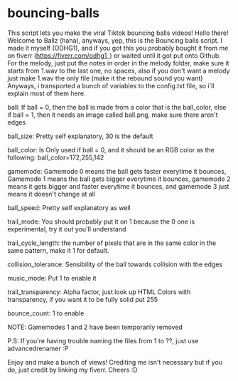 # bouncing-balls
This script lets you make the viral Tiktok bouncing balls videos! 
Hello there! 
Welcome to Ballz (haha), anyways, yep, this is the Bouncing balls script.
I made it myself (ODHG1), and if you got this you probably bought it from me on fiverr (https://fiverr.com/odhg1_) or waited until it got put onto Github.
For the melody, just put the notes in order in the melody folder, make sure it starts from 1.wav to the last one, no spaces, 
also if you don't want a melody just make 1.wav the only file (make it the rebound sound you want)
Anyways, i transported a bunch of variables to the config.txt file, so i'll explain most of them here.

ball: If ball = 0, then the ball is made from a color that is the ball_color, else if ball = 1, then it needs an image called ball.png, make sure there aren't edges

ball_size: Pretty self explanatory, 30 is the default

ball_color: Is Only used if ball = 0, and it should be an RGB color as the following: ball_color=172,255,142

gamemode: Gamemode 0 means the ball gets faster everytime it bounces, Gamemode 1 means the ball gets bigger everytime it bounces, gamemode 2 means it gets bigger
and faster everytime it bounces, and gamemode 3 just means it doesn't change at all

ball_speed: Pretty self explanatory as well

trail_mode: You should probably put it on 1 because the 0 one is experimental, try it out you'll understand

trail_cycle_length: the number of pixels that are in the same color in the same pattern, make it 1 for default.

collision_tolerance: Sensibility of the ball towards collision with the edges

music_mode: Put 1 to enable it 

trail_transparency: Alpha factor, just look up HTML Colors with transparency, if you want it to be fully solid put 255

bounce_count: 1 to enable

NOTE: Gamemodes 1 and 2 have been temporarily removed

P.S: If you're having trouble naming the files from 1 to ??, just use advancedrenamer :P

Enjoy and make a bunch of views! Crediting me isn't necessary but if you do, just credit by linking my fiverr. Cheers :D
